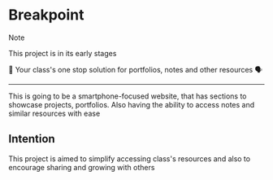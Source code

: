 # Breakpoint
> [!NOTE]
> This project is in its early stages

🧰 Your class's one stop solution for portfolios, notes and other resources 🗣

---

This is going to be a smartphone-focused website, that has sections to showcase projects, portfolios. Also having the ability to access notes and similar resources with ease

## Intention
This project is aimed to simplify accessing class's resources and also to encourage sharing and growing with others
